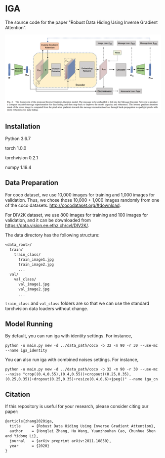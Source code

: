 # IGA
The source code for the paper "Robust Data Hiding Using Inverse Gradient Attention".

![](/figs/iga_framework.png)

## Installation

Python 3.6.7

torch 1.0.0

torchvision 0.2.1

numpy 1.19.4

## Data Preparation

For coco dataset, we use 10,000 images for training and 1,000 images for validation. Thus, we chose 
those 10,000 + 1,000 images randomly from one of the coco datasets.  http://cocodataset.org/#download.

For DIV2K dataset, we use 800 images for training and 100 images for validation, and it can be downloaded from https://data.vision.ee.ethz.ch/cvl/DIV2K/.


The data directory has the following structure:
```
<data_root>/
  train/
    train_class/
      train_image1.jpg
      train_image2.jpg
      ...
  val/
    val_class/
      val_image1.jpg
      val_image2.jpg
      ...
```

```train_class``` and ```val_class``` folders are so that we can use the standard torchvision data loaders without change.

## Model Running

By default, you can run iga with identity settings. For instance,
```
python -u main.py new -d ../data_path/coco -b 32 -m 90 -r 30 --use-mc --name iga_identity
```
You can also run iga with combined noises settings. For instance,
```
python -u main.py new -d ../data_path/coco -b 32 -m 90 -r 30 --use-mc --noise "crop((0.4,0.55),(0.4,0.55))+cropout((0.25,0.35),(0.25,0.35))+dropout(0.25,0.35)+resize(0.4,0.6)+jpeg()" --name iga_cn
```


## Citation
If this repository is useful for your research, please consider citing our paper:

```
@article{zhang2020iga,
  title     = {Robust Data Hiding Using Inverse Gradient Attention},
  author    = {Honglei Zhang, Hu Wang, Yuanzhouhan Cao, Chunhua Shen and Yidong Li},
  journal   = {arXiv preprint arXiv:2011.10850},
  year      = {2020}
}
```
